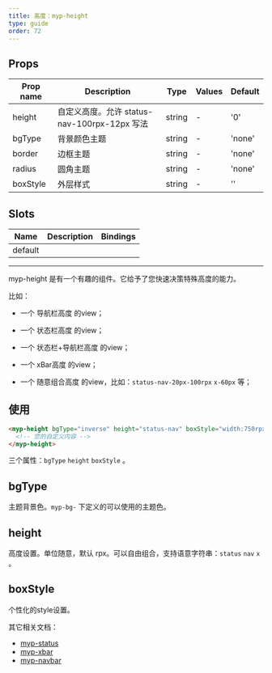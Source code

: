 ```yaml
---
title: 高度：myp-height
type: guide
order: 72
---
```


## Props

| Prop name | Description                                  | Type   | Values | Default |
| --------- | -------------------------------------------- | ------ | ------ | ------- |
| height    | 自定义高度。允许 status-nav-100rpx-12px 写法 | string | -      | '0'     |
| bgType    | 背景颜色主题                                 | string | -      | 'none'  |
| border    | 边框主题                                     | string | -      | 'none'  |
| radius    | 圆角主题                                     | string | -      | 'none'  |
| boxStyle  | 外层样式                                     | string | -      | ''      |

## Slots

| Name    | Description | Bindings |
| ------- | ----------- | -------- |
| default |             |          |

---

myp-height 是有一个有趣的组件。它给予了您快速决策特殊高度的能力。

比如：

- 一个 导航栏高度 的view；

- 一个 状态栏高度 的view；

- 一个 状态栏+导航栏高度 的view；

- 一个 xBar高度 的view；

- 一个 随意组合高度 的view，比如：`status-nav-20px-100rpx` `x-60px` 等；

## 使用

```html
<myp-height bgType="inverse" height="status-nav" boxStyle="width:750rpx;">
  <!-- 您的自定义内容 -->
</myp-height>
```

三个属性：`bgType` `height` `boxStyle` 。

## bgType

主题背景色。`myp-bg-` 下定义的可以使用的主题色。

## height

高度设置。单位随意，默认 rpx。可以自由组合，支持语意字符串：`status` `nav` `x` 。

## boxStyle

个性化的style设置。

其它相关文档：

- [myp-status](/doc/guide/myp-status.html) 
- [myp-xbar](/doc/guide/myp-xbar.html) 
- [myp-navbar](/doc/guide/myp-navbar.html)
